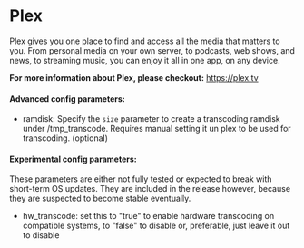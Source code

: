 # Plex
Plex gives you one place to find and access all the media that matters to you. From personal media on your own server, to podcasts, web shows, and news, to streaming music, you can enjoy it all in one app, on any device.

**For more information about Plex, please checkout:**
https://plex.tv

#### Advanced config parameters:
- ramdisk: Specify the `size` parameter to create a transcoding ramdisk under /tmp_transcode. Requires manual setting it un plex to be used for transcoding. (optional)


#### Experimental config parameters:

These parameters are either not fully tested or expected to break with short-term OS updates. They are included in the release however, because they are suspected to become stable eventually.

- hw_transcode: set this to "true" to enable hardware transcoding on compatible systems, to "false" to disable or, preferable, just leave it out to disable
